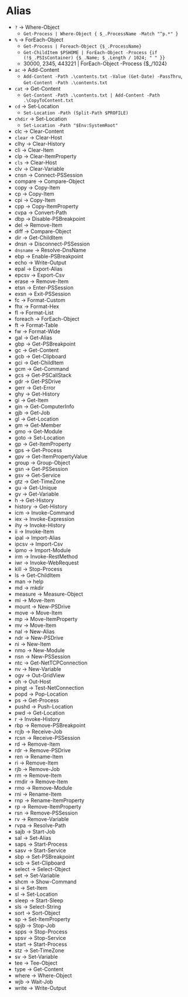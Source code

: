 # Alias

- `?` -> Where-Object
  - `Get-Process | Where-Object { $_.ProcessName -Match "^p.*" }`
- `%` -> ForEach-Object
  - `Get-Process | Foreach-Object {$_.ProcessName}`
  - `Get-ChildItem $PSHOME | ForEach-Object -Process {if (!$_.PSIsContainer) {$_.Name; $_.Length / 1024; " " }}`
  - 30000, 2345, 443221 | ForEach-Object -Process {$_/1024}
- `ac` -> Add-Content
  - `Add-Content -Path .\contents.txt -Value (Get-Date) -PassThru`, `Get-Content -Path .\contents.txt`
- `cat` -> Get-Content
  - `Get-Content -Path .\contents.txt | Add-Content -Path .\CopyToContent.txt`
- `cd` -> Set-Location
  - `Set-Location -Path (Split-Path $PROFILE)`
- `chdir` -> Set-Location
  - `Set-Location -Path "$Env:SystemRoot"`
- clc -> Clear-Content
- `clear` -> Clear-Host
- clhy -> Clear-History
- cli -> Clear-Item
- clp -> Clear-ItemProperty
- `cls` -> Clear-Host
- clv -> Clear-Variable
- cnsn -> Connect-PSSession
- compare -> Compare-Object
- copy -> Copy-Item
- cp -> Copy-Item
- cpi -> Copy-Item
- cpp -> Copy-ItemProperty
- cvpa -> Convert-Path
- dbp -> Disable-PSBreakpoint
- del -> Remove-Item
- diff -> Compare-Object
- dir -> Get-ChildItem
- dnsn -> Disconnect-PSSession
- `dnsname` -> Resolve-DnsName
- ebp -> Enable-PSBreakpoint
- echo -> Write-Output
- epal -> Export-Alias
- epcsv -> Export-Csv
- erase -> Remove-Item
- etsn -> Enter-PSSession
- exsn -> Exit-PSSession
- fc -> Format-Custom
- fhx -> Format-Hex
- fl -> Format-List
- foreach -> ForEach-Object
- ft -> Format-Table
- fw -> Format-Wide
- gal -> Get-Alias
- gbp -> Get-PSBreakpoint
- gc -> Get-Content
- gcb -> Get-Clipboard
- gci -> Get-ChildItem
- gcm -> Get-Command
- gcs -> Get-PSCallStack
- gdr -> Get-PSDrive
- gerr -> Get-Error
- ghy -> Get-History
- gi -> Get-Item
- gin -> Get-ComputerInfo
- gjb -> Get-Job
- gl -> Get-Location
- gm -> Get-Member
- gmo -> Get-Module
- goto -> Set-Location
- gp -> Get-ItemProperty
- gps -> Get-Process
- gpv -> Get-ItemPropertyValue
- group -> Group-Object
- gsn -> Get-PSSession
- gsv -> Get-Service
- gtz -> Get-TimeZone
- gu -> Get-Unique
- gv -> Get-Variable
- h -> Get-History
- history -> Get-History
- icm -> Invoke-Command
- iex -> Invoke-Expression
- ihy -> Invoke-History
- ii -> Invoke-Item
- ipal -> Import-Alias
- ipcsv -> Import-Csv
- ipmo -> Import-Module
- irm -> Invoke-RestMethod
- iwr -> Invoke-WebRequest
- kill -> Stop-Process
- ls -> Get-ChildItem
- man -> help
- md -> mkdir
- measure -> Measure-Object
- mi -> Move-Item
- mount -> New-PSDrive
- move -> Move-Item
- mp -> Move-ItemProperty
- mv -> Move-Item
- nal -> New-Alias
- ndr -> New-PSDrive
- ni -> New-Item
- nmo -> New-Module
- nsn -> New-PSSession
- ntc -> Get-NetTCPConnection
- nv -> New-Variable
- ogv -> Out-GridView
- oh -> Out-Host
- pingt -> Test-NetConnection
- popd -> Pop-Location
- ps -> Get-Process
- pushd -> Push-Location
- pwd -> Get-Location
- r -> Invoke-History
- rbp -> Remove-PSBreakpoint
- rcjb -> Receive-Job
- rcsn -> Receive-PSSession
- rd -> Remove-Item
- rdr -> Remove-PSDrive
- ren -> Rename-Item
- ri -> Remove-Item
- rjb -> Remove-Job
- rm -> Remove-Item
- rmdir -> Remove-Item
- rmo -> Remove-Module
- rni -> Rename-Item
- rnp -> Rename-ItemProperty
- rp -> Remove-ItemProperty
- rsn -> Remove-PSSession
- rv -> Remove-Variable
- rvpa -> Resolve-Path
- sajb -> Start-Job
- sal -> Set-Alias
- saps -> Start-Process
- sasv -> Start-Service
- sbp -> Set-PSBreakpoint
- scb -> Set-Clipboard
- select -> Select-Object
- set -> Set-Variable
- shcm -> Show-Command
- si -> Set-Item
- sl -> Set-Location
- sleep -> Start-Sleep
- sls -> Select-String
- sort -> Sort-Object
- sp -> Set-ItemProperty
- spjb -> Stop-Job
- spps -> Stop-Process
- spsv -> Stop-Service
- start -> Start-Process
- stz -> Set-TimeZone  
- sv -> Set-Variable
- tee -> Tee-Object
- type -> Get-Content
- where -> Where-Object
- wjb -> Wait-Job
- write -> Write-Output
